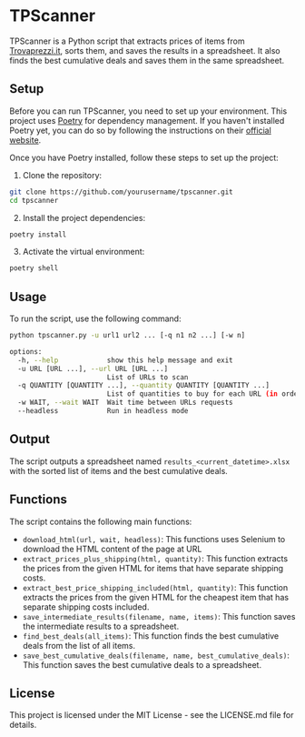 # TPScanner

TPScanner is a Python script that extracts prices of items from [Trovaprezzi.it](https://www.trovaprezzi.it/), sorts them, and saves the results in a spreadsheet. It also finds the best cumulative deals and saves them in the same spreadsheet.

## Setup

Before you can run TPScanner, you need to set up your environment. This project uses [Poetry](https://python-poetry.org/) for dependency management. If you haven't installed Poetry yet, you can do so by following the instructions on their [official website](https://python-poetry.org/docs/#installation).

Once you have Poetry installed, follow these steps to set up the project:

1. Clone the repository:

```bash
git clone https://github.com/yourusername/tpscanner.git
cd tpscanner
```

2. Install the project dependencies:
```bash
poetry install
```

3. Activate the virtual environment:
```bash
poetry shell
```

## Usage

To run the script, use the following command:

```bash
python tpscanner.py -u url1 url2 ... [-q n1 n2 ...] [-w n]

options:
  -h, --help            show this help message and exit
  -u URL [URL ...], --url URL [URL ...]
                        List of URLs to scan
  -q QUANTITY [QUANTITY ...], --quantity QUANTITY [QUANTITY ...]
                        List of quantities to buy for each URL (in order)
  -w WAIT, --wait WAIT  Wait time between URLs requests
  --headless            Run in headless mode
```

## Output

The script outputs a spreadsheet named `results_<current_datetime>.xlsx` with the sorted list of items and the best cumulative deals.

## Functions

The script contains the following main functions:

* `download_html(url, wait, headless)`: This functions uses Selenium to download the HTML content of the page at URL
* `extract_prices_plus_shipping(html, quantity)`: This function extracts the prices from the given HTML for items that have separate shipping costs.
* `extract_best_price_shipping_included(html, quantity)`: This function extracts the prices from the given HTML for the cheapest item that has separate shipping costs included.
* `save_intermediate_results(filename, name, items)`: This function saves the intermediate results to a spreadsheet.
* `find_best_deals(all_items)`: This function finds the best cumulative deals from the list of all items.
* `save_best_cumulative_deals(filename, name, best_cumulative_deals)`: This function saves the best cumulative deals to a spreadsheet.

## License

This project is licensed under the MIT License - see the LICENSE.md file for details.
